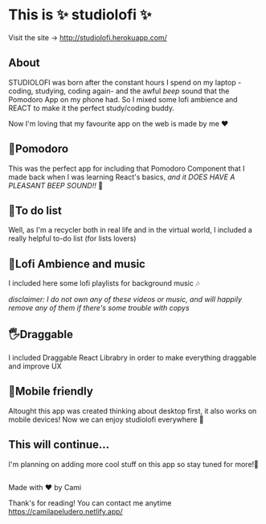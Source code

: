 # This is ✨ studiolofi ✨

Visit the site -> http://studiolofi.herokuapp.com/

## About

STUDIOLOFI was born after the constant hours I spend on my laptop -coding, studying, coding again- and the awful _beep_ sound that the Pomodoro App on my phone had. So I mixed some lofi ambience and REACT to make it the perfect study/coding buddy.

Now I'm loving that my favourite app on the web is made by me ❤

## 🍅Pomodoro

This was the perfect app for including that Pomodoro Component that I made back when I was learning React's basics, *and it DOES HAVE A PLEASANT BEEP SOUND!!* 🤩


## 📝To do list

Well, as I'm a recycler both in real life and in the virtual world, I included a really helpful to-do list (for lists lovers)

## 🌇Lofi Ambience and music

I included here some lofi playlists for background music 🎶 

*disclaimer: I do not own any of these videos or music, and will happily remove any of them if there's some trouble with copys*

## 🖐Draggable

I included Draggable React Librabry in order to make everything draggable and improve UX

## 📱Mobile friendly

Altought this app was created thinking about desktop first, it also works on mobile devices! Now we can enjoy studiolofi everywhere 🥳

## This will continue...

I'm planning on adding more cool stuff on this app so stay tuned for more!🥰

##

Made with ♥ by Cami 

Thank's for reading! You can contact me anytime https://camilapeludero.netlify.app/
